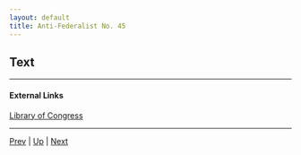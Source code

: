 ```yaml
---
layout: default
title: Anti-Federalist No. 45
---
```


## Text

---
#### External Links
[Library of Congress]()

---

[Prev](44.md) | [Up](README.md) | [Next](46.md)
